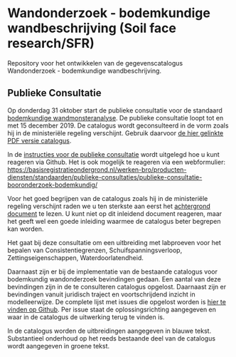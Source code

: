 # Wandonderzoek - bodemkundige wandbeschrijving (Soil face research/SFR)

Repository voor het ontwikkelen van de gegevenscatalogus Wandonderzoek - bodemkundige wandbeschrijving.

## Publieke Consultatie
Op donderdag 31 oktober start de publieke consultatie voor de standaard [bodemkundige wandmonsteranalyse][1]. De publieke consultatie loopt tot en met 15 december 2019. De catalogus wordt geconsulteerd in de vorm zoals hij in de ministeriële regeling verschijnt. Gebruik daarvoor [de hier gelinkte PDF versie catalogus][1].

In de [instructies voor de publieke consultatie][2] wordt uitgelegd hoe u kunt reageren via Github.
Het is ook mogelijk te reageren via een webformulier: https://basisregistratieondergrond.nl/werken-bro/producten-diensten/standaarden/publieke-consultaties/publieke-consultatie-booronderzoek-bodemkundig/

Voor het goed begrijpen van de catalogus zoals hij in de ministeriële regeling verschijnt raden we u ten sterkste aan eerst het [achtergrond document][3] te lezen. U kunt niet op dit inleidend document reageren, maar het geeft wel een goede inleiding waarmee de catalogus beter begrepen kan worden.

Het gaat bij deze consultatie om een uitbreiding met labproeven voor het bepalen van Consistentiegrenzen, Schuifspanningsverloop, Zettingseigenschappen, Waterdoorlatendheid.

Daarnaast zijn er bij de implementatie van de bestaande catalogus voor bodemkundig wandonderzoek bevindingen gedaan. Een aantal van deze bevindingen zijn in de te consulteren catalogus opgelost. Daarnaast zijn er bevindingen vanuit juridisch traject en voortschrijdend inzicht in modelleerwijze. De complete lijst met issues die opgelost worden is [hier te vinden op Github][4]. Per issue staat de oplossingsrichting aangegeven en waar in de catalogus de uitwerking terug te vinden is.

In de catalogus worden de uitbreidingen aangegeven in blauwe tekst. Substantieel onderhoud op het reeds bestaande deel van de catalogus wordt aangegeven in groene tekst.

[1]: https://github.com/BROprogramma/SFR/raw/gh-pages/20191031%20Catalogus%20Bodemkundig%20Wandonderzoek%20versie%201.9.pdf
[2]: https://github.com/BROprogramma/SFR/blob/gh-pages/consultatie-instructie.md
[3]: https://github.com/BROprogramma/SFR/raw/gh-pages/20191031%20inleiding%20op%20catalogus%20wandonderzoek%201-9.pdf
[4]: https://github.com/BROprogramma/SFR/issues?q=is%3Aissue+label%3A%22tranche+2%22+label%3A%22opgelost+in+tranche+3+catalogus%22


